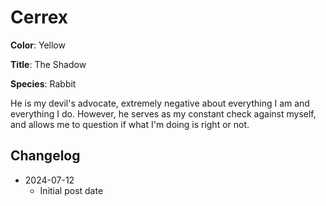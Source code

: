 # Cerrex

**Color**: Yellow

**Title**: The Shadow

**Species**: Rabbit

He is my devil's advocate, extremely negative about everything I am and everything I do. However, he serves as my constant check against myself, and allows me to question if what I'm doing is right or not.

## Changelog

* 2024-07-12
  * Initial post date
